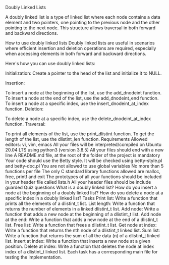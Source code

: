 
Doubly Linked Lists

A doubly linked list is a type of linked list where each node contains a data element and two pointers, one pointing to the previous node and the other pointing to the next node. This structure allows traversal in both forward and backward directions.

How to use doubly linked lists
Doubly linked lists are useful in scenarios where efficient insertion and deletion operations are required, especially when accessing elements in both forward and backward directions.

Here's how you can use doubly linked lists:

Initialization: Create a pointer to the head of the list and initialize it to NULL.

Insertion:

To insert a node at the beginning of the list, use the add_dnodeint function.
To insert a node at the end of the list, use the add_dnodeint_end function.
To insert a node at a specific index, use the insert_dnodeint_at_index function.
Deletion:

To delete a node at a specific index, use the delete_dnodeint_at_index function.
Traversal:

To print all elements of the list, use the print_dlistint function.
To get the length of the list, use the dlistint_len function.
Requirements
Allowed editors: vi, vim, emacs
All your files will be interpreted/compiled on Ubuntu 20.04 LTS using python3 (version 3.8.5)
All your files should end with a new line
A README.md file, at the root of the folder of the project is mandatory
Your code should use the Betty style. It will be checked using betty-style.pl and betty-doc.pl
You are not allowed to use global variables
No more than 5 functions per file
The only C standard library functions allowed are malloc, free, printf and exit
The prototypes of all your functions should be included in your header file called lists.h
All your header files should be include guarded
Quiz questions
What is a doubly linked list?
How do you insert a node at the beginning of a doubly linked list?
How do you delete a node at a specific index in a doubly linked list?
Tasks
Print list: Write a function that prints all the elements of a dlistint_t list.
List length: Write a function that returns the number of elements in a linked dlistint_t list.
Add node: Write a function that adds a new node at the beginning of a dlistint_t list.
Add node at the end: Write a function that adds a new node at the end of a dlistint_t list.
Free list: Write a function that frees a dlistint_t list.
Get node at index: Write a function that returns the nth node of a dlistint_t linked list.
Sum list: Write a function that returns the sum of all the data (n) of a dlistint_t linked list.
Insert at index: Write a function that inserts a new node at a given position.
Delete at index: Write a function that deletes the node at index index of a dlistint_t linked list.
Each task has a corresponding main file for testing the implementation.